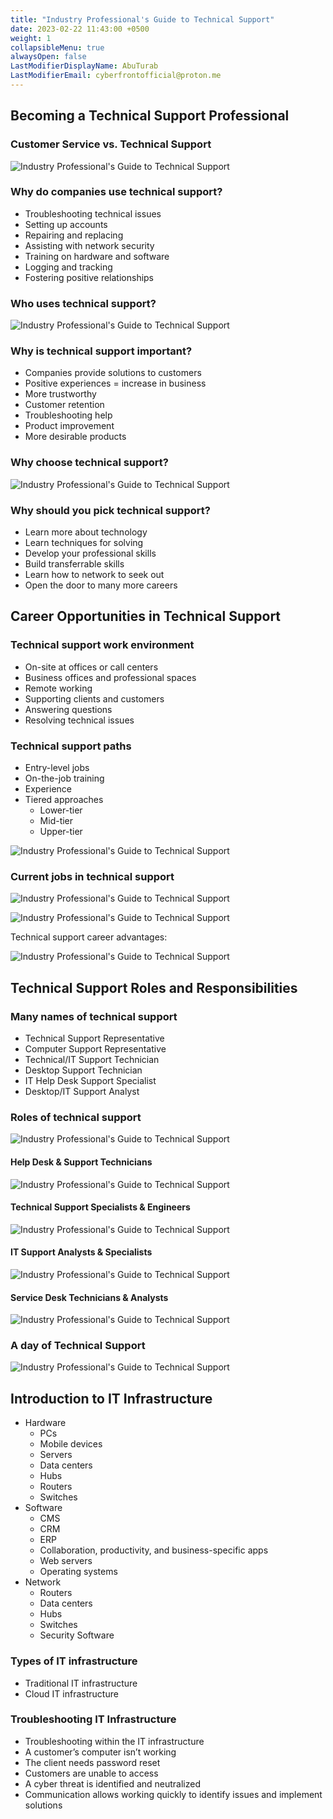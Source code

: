 ```yaml
---
title: "Industry Professional's Guide to Technical Support"
date: 2023-02-22 11:43:00 +0500
weight: 1
collapsibleMenu: true
alwaysOpen: false
LastModifierDisplayName: AbuTurab
LastModifierEmail: cyberfrontofficial@proton.me
---
```



## **Becoming a Technical Support Professional**

### Customer Service vs. Technical Support
  
![Industry Professional's Guide to Technical Support](/notes/ibm-it-support/Industry%20Professionals%20Guide%20to%20Technical%20Support.png)

### Why do companies use technical support?

- Troubleshooting technical issues
- Setting up accounts
- Repairing and replacing
- Assisting with network security
- Training on hardware and software
- Logging and tracking
- Fostering positive relationships

### Who uses technical support?
  
![Industry Professional's Guide to Technical Support](/notes/ibm-it-support/Industry%20Professionals%20Guide%20to%20Technical%20Support-1.png)

### Why is technical support important?

- Companies provide solutions to customers
- Positive experiences = increase in business
- More trustworthy
- Customer retention
- Troubleshooting help
- Product improvement
- More desirable products

### Why choose technical support?
  
![Industry Professional's Guide to Technical Support](/notes/ibm-it-support/Industry%20Professionals%20Guide%20to%20Technical%20Support-2.png)

### Why should you pick technical support?

- Learn more about technology
- Learn techniques for solving
- Develop your professional skills
- Build transferrable skills
- Learn how to network to seek out
- Open the door to many more careers

## **Career Opportunities in Technical Support**

### Technical support work environment

- On-site at offices or call centers
- Business offices and professional spaces
- Remote working
- Supporting clients and customers
- Answering questions
- Resolving technical issues

### Technical support paths

- Entry-level jobs
- On-the-job training
- Experience
- Tiered approaches
	- Lower-tier
	- Mid-tier
	- Upper-tier

![Industry Professional's Guide to Technical Support](/notes/ibm-it-support/Industry%20Professionals%20Guide%20to%20Technical%20Support-3.png)

### Current jobs in technical support
  
![Industry Professional's Guide to Technical Support](/notes/ibm-it-support/Industry%20Professionals%20Guide%20to%20Technical%20Support-4.png)
  
![Industry Professional's Guide to Technical Support](/notes/ibm-it-support/Industry%20Professionals%20Guide%20to%20Technical%20Support-5.png)
  
Technical support career advantages:

![Industry Professional's Guide to Technical Support](/notes/ibm-it-support/Industry%20Professionals%20Guide%20to%20Technical%20Support-6.png)

## **Technical Support Roles and Responsibilities**

### Many names of technical support

- Technical Support Representative
- Computer Support Representative
- Technical/IT Support Technician
- Desktop Support Technician
- IT Help Desk Support Specialist
- Desktop/IT Support Analyst

### **Roles of technical support**
  
![Industry Professional's Guide to Technical Support](/notes/ibm-it-support/Industry%20Professionals%20Guide%20to%20Technical%20Support-7.png)

#### Help Desk & Support Technicians
  
![Industry Professional's Guide to Technical Support](/notes/ibm-it-support/Industry%20Professionals%20Guide%20to%20Technical%20Support-8.png)

#### Technical Support Specialists & Engineers
  
![Industry Professional's Guide to Technical Support](/notes/ibm-it-support/Industry%20Professionals%20Guide%20to%20Technical%20Support-9.png)

#### IT Support Analysts & Specialists
  
![Industry Professional's Guide to Technical Support](/notes/ibm-it-support/Industry%20Professionals%20Guide%20to%20Technical%20Support-10.png)

#### Service Desk Technicians & Analysts
  
![Industry Professional's Guide to Technical Support](/notes/ibm-it-support/Industry%20Professionals%20Guide%20to%20Technical%20Support-11.png)

### A day of Technical Support
  
  ![Industry Professional's Guide to Technical Support](/notes/ibm-it-support/Industry%20Professionals%20Guide%20to%20Technical%20Support-12.png)

## **Introduction to IT Infrastructure**

- Hardware
	- PCs
	- Mobile devices
	- Servers
	- Data centers
	- Hubs
	- Routers
	- Switches
- Software
	- CMS
	- CRM
	- ERP
	- Collaboration, productivity, and business-specific apps
	- Web servers
	- Operating systems
- Network
	- Routers
	- Data centers
	- Hubs
	- Switches
	- Security Software

### Types of IT infrastructure

- Traditional IT infrastructure
- Cloud IT infrastructure

### Troubleshooting IT Infrastructure

- Troubleshooting within the IT infrastructure
- A customer’s computer isn’t working
- The client needs password reset
- Customers are unable to access
- A cyber threat is identified and neutralized
- Communication allows working quickly to identify issues and implement solutions
